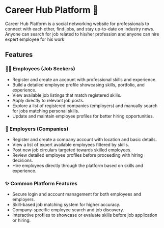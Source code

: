 # Career Hub Platform 🚀
Career Hub Platform is a social networking website for professionals to connect with each other, find jobs, and stay up-to-date on industry news. Anyone can search for job related to his/her profession and anyone can hire expert employee for his work

## Features
### 👨‍💼 Employees (Job Seekers)
   - Register and create an account with professional skills and experience.
   - Build a detailed employee profile showcasing skills, portfolio, and experience.
   - View available job listings that match registered skills.
   - Apply directly to relevant job posts.
   - Explore a list of registered companies (employers) and manually search for jobs matching personal skills.
   - Update and maintain employee profiles for better hiring opportunities.

### 🏢 Employers (Companies)
   - Register and create a company account with location and basic details.
   - View a list of expert available employees filtered by skills.
   - Post new job circulars targeted towards skilled employees.
   - Review detailed employee profiles before proceeding with hiring decisions.
   - Hire employees directly through the platform based on skills and experience.
     
### ✨ Common Platform Features
   - Secure login and account management for both employees and employers.
   - Skill-based job matching system for higher accuracy.
   - Company-specific employee search and job discovery.
   - Interactive profiles to showcase or evaluate skills before job application or hiring.
